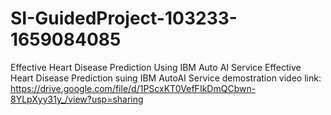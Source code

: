 # SI-GuidedProject-103233-1659084085
Effective Heart Disease Prediction Using IBM Auto AI Service
Effective Heart Disease Prediction suing IBM AutoAI Service demostration video link:
https://drive.google.com/file/d/1PScxKT0VefFIkDmQCbwn-8YLpXyy31y_/view?usp=sharing 
